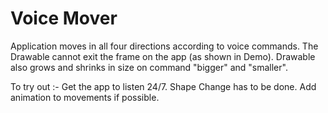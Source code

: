 # Voice Mover

Application moves in all four directions according to voice commands.
The Drawable cannot exit the frame on the app (as shown in Demo).
Drawable also grows and shrinks in size on command "bigger" and "smaller".

To try out :-
Get the app to listen 24/7.
Shape Change has to be done.
Add animation to movements if possible.
